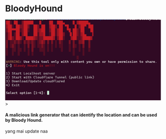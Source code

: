 # BloodyHound

<img src="https://github.com/ShoIsMyName/BloodyHound/blob/main/ReadMEImage/Menu.png?raw=true" style="width: 550px;">
> <h4>A malicious link generator that can identify the location and can be used by Bloody Hound.</h4>
yang mai update naa
